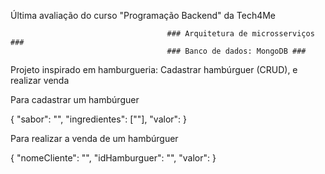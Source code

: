 Última avaliação do curso "Programação Backend" da Tech4Me

                                       ### Arquitetura de microsserviços ###
                                       ### Banco de dados: MongoDB ###

Projeto inspirado em hamburgueria: Cadastrar hambúrguer (CRUD), e realizar venda  


Para cadastrar um hambúrguer

{
"sabor": "",
"ingredientes": [""],
"valor": 
}


Para realizar a venda de um hambúrguer

{
"nomeCliente": "",
"idHamburguer": "",
"valor":
}


